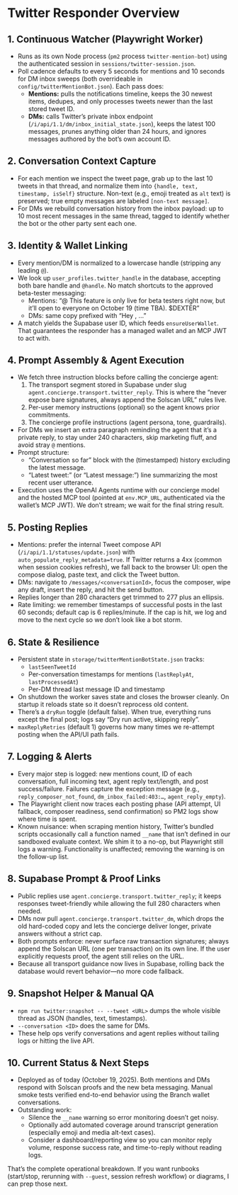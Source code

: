 # Twitter Responder Overview

## 1. Continuous Watcher (Playwright Worker)
- Runs as its own Node process (`pm2` process `twitter-mention-bot`) using the authenticated session in `sessions/twitter-session.json`.
- Poll cadence defaults to every 5 seconds for mentions and 10 seconds for DM inbox sweeps (both overrideable in `config/twitterMentionBot.json`). Each pass does:
  - **Mentions:** pulls the notifications timeline, keeps the 30 newest items, dedupes, and only processes tweets newer than the last stored tweet ID.
  - **DMs:** calls Twitter’s private inbox endpoint (`/i/api/1.1/dm/inbox_initial_state.json`), keeps the latest 100 messages, prunes anything older than 24 hours, and ignores messages authored by the bot’s own account ID.

## 2. Conversation Context Capture
- For each mention we inspect the tweet page, grab up to the last 10 tweets in that thread, and normalize them into `{handle, text, timestamp, isSelf}` structure. Non-text (e.g., emoji treated as `alt` text) is preserved; true empty messages are labeled `[non-text message]`.
- For DMs we rebuild conversation history from the inbox payload: up to 10 most recent messages in the same thread, tagged to identify whether the bot or the other party sent each one.

## 3. Identity & Wallet Linking
- Every mention/DM is normalized to a lowercase handle (stripping any leading `@`).
- We look up `user_profiles.twitter_handle` in the database, accepting both bare handle and `@handle`. No match shortcuts to the approved beta-tester messaging:
  - Mentions: “@<handle> This feature is only live for beta testers right now, but it’ll open to everyone on October 19 (time TBA). $DEXTER”
  - DMs: same copy prefixed with “Hey <handle>, …”
- A match yields the Supabase user ID, which feeds `ensureUserWallet`. That guarantees the responder has a managed wallet and an MCP JWT to act with.

## 4. Prompt Assembly & Agent Execution
- We fetch three instruction blocks before calling the concierge agent:
  1. The transport segment stored in Supabase under slug `agent.concierge.transport.twitter_reply`. This is where the “never expose bare signatures, always append the Solscan URL” rules live.
  2. Per-user memory instructions (optional) so the agent knows prior commitments.
  3. The concierge profile instructions (agent persona, tone, guardrails).
- For DMs we insert an extra paragraph reminding the agent that it’s a private reply, to stay under 240 characters, skip marketing fluff, and avoid stray `@` mentions.
- Prompt structure:
  - “Conversation so far” block with the (timestamped) history excluding the latest message.
  - “Latest tweet:” (or “Latest message:”) line summarizing the most recent user utterance.
- Execution uses the OpenAI Agents runtime with our concierge model and the hosted MCP tool (pointed at `env.MCP_URL`, authenticated via the wallet’s MCP JWT). We don’t stream; we wait for the final string result.

## 5. Posting Replies
- Mentions: prefer the internal Tweet compose API (`/i/api/1.1/statuses/update.json`) with `auto_populate_reply_metadata=true`. If Twitter returns a 4xx (common when session cookies refresh), we fall back to the browser UI: open the compose dialog, paste text, and click the Tweet button.
- DMs: navigate to `/messages/<conversationId>`, focus the composer, wipe any draft, insert the reply, and hit the send button.
- Replies longer than 280 characters get trimmed to 277 plus an ellipsis.
- Rate limiting: we remember timestamps of successful posts in the last 60 seconds; default cap is 6 replies/minute. If the cap is hit, we log and move to the next cycle so we don’t look like a bot storm.

## 6. State & Resilience
- Persistent state in `storage/twitterMentionBotState.json` tracks:
  - `lastSeenTweetId`
  - Per-conversation timestamps for mentions (`lastReplyAt`, `lastProcessedAt`)
  - Per-DM thread last message ID and timestamp
- On shutdown the worker saves state and closes the browser cleanly. On startup it reloads state so it doesn’t reprocess old content.
- There’s a `dryRun` toggle (default false). When true, everything runs except the final post; logs say “Dry run active, skipping reply”.
- `maxReplyRetries` (default 1) governs how many times we re-attempt posting when the API/UI path fails.

## 7. Logging & Alerts
- Every major step is logged: new mentions count, ID of each conversation, full incoming text, agent reply text/length, and post success/failure. Failures capture the exception message (e.g., `reply_composer_not_found`, `dm_inbox_failed:403:…`, `agent_reply_empty`).
- The Playwright client now traces each posting phase (API attempt, UI fallback, composer readiness, send confirmation) so PM2 logs show where time is spent.
- Known nuisance: when scraping mention history, Twitter’s bundled scripts occasionally call a function named `__name` that isn’t defined in our sandboxed evaluate context. We shim it to a no-op, but Playwright still logs a warning. Functionality is unaffected; removing the warning is on the follow-up list.

## 8. Supabase Prompt & Proof Links
- Public replies use `agent.concierge.transport.twitter_reply`; it keeps responses tweet-friendly while allowing the full 280 characters when needed.
- DMs now pull `agent.concierge.transport.twitter_dm`, which drops the old hard-coded copy and lets the concierge deliver longer, private answers without a strict cap.
- Both prompts enforce: never surface raw transaction signatures; always append the Solscan URL (one per transaction) on its own line. If the user explicitly requests proof, the agent still relies on the URL.
- Because all transport guidance now lives in Supabase, rolling back the database would revert behavior—no more code fallback.

## 9. Snapshot Helper & Manual QA
- `npm run twitter:snapshot -- --tweet <URL>` dumps the whole visible thread as JSON (handles, text, timestamps).
- `--conversation <ID>` does the same for DMs.
- These help ops verify conversations and agent replies without tailing logs or hitting the live API.

## 10. Current Status & Next Steps
- Deployed as of today (October 19, 2025). Both mentions and DMs respond with Solscan proofs and the new beta messaging. Manual smoke tests verified end-to-end behavior using the Branch wallet conversations.
- Outstanding work:
  - Silence the `__name` warning so error monitoring doesn’t get noisy.
  - Optionally add automated coverage around transcript generation (especially emoji and media alt-text cases).
  - Consider a dashboard/reporting view so you can monitor reply volume, response success rate, and time-to-reply without reading logs.

That’s the complete operational breakdown. If you want runbooks (start/stop, rerunning with `--guest`, session refresh workflow) or diagrams, I can prep those next.
